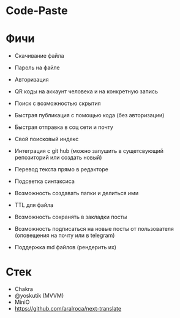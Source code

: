 # Code-Paste

# Фичи

* Скачивание файла
* Пароль на файле
* Авторизация 
* QR коды на аккаунт человека и на конкретную запись
* Поиск с возможностью скрытия
* Быстрая публикация с помощью кода (без авторизации)
* Быстрая отправка в соц сети и почту
* Свой поисковый индекс
* Интеграция с git hub (можно запушить в сущетсвующий репозиторий или создать новый)
* Перевод текста прямо в редакторе
* Подсветка синтаксиса
* Возможность создавать папки и делиться ими
* TTL для файла
* Возможность сохранять в закладки посты
* Возможность подписаться на новые посты от пользователя (оповещения на почту или в telegram)

* Поддержка md файлов (рендерить их)

# Стек

* Chakra 
* @yoskutik (MVVM)
* MiniO
* https://github.com/aralroca/next-translate
